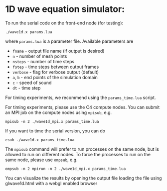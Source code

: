 # 1D wave equation simulator: 

To run the serial code on the front-end node (for testing):

    ./wave1d.x params.lua

where `params.lua` is a parameter file.  Available parameters are

 * `fname` - output file name (if output is desired)
 * `n` - number of mesh points
 * `nsteps` - number of time steps
 * `fstep` - time steps between output frames
 * `verbose` - flag for verbose output (default)
 * `a`, `b` - end points of the simulation domain
 * `c` - speed of sound
 * `dt` - time step

For timing experiments, we recommend using the `params_time.lua` script.

For timing experiments, please use the C4 compute nodes.  You can
submit an MPI job on the compute nodes using `mpisub`, e.g.

    mpisub -n 2 ./wave1d_mpi.x params_time.lua

If you want to time the serial version, you can do

    csub ./wave1d.x params_time.lua

The `mpisub` command will prefer to run processes on the
same node, but is allowed to run on different nodes.  To force
the processes to run on the same node, please use `ompsub`, e.g.

    ompsub -n 2 mpirun -n 2 ./wave1d_mpi.x params_time.lua

You can visualize the results by opening the output file loading the
file using glwave1d.html with a webgl enabled browser
